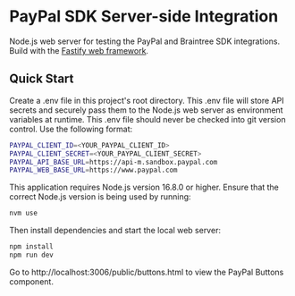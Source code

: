 # PayPal SDK Server-side Integration

Node.js web server for testing the PayPal and Braintree SDK integrations. Build with the [Fastify web framework](https://www.fastify.io/).

## Quick Start

Create a .env file in this project's root directory. This .env file will store API secrets and securely pass them to the Node.js web server as environment variables at runtime. This .env file should never be checked into git version control. Use the following format:

```bash
PAYPAL_CLIENT_ID=<YOUR_PAYPAL_CLIENT_ID>
PAYPAL_CLIENT_SECRET=<YOUR_PAYPAL_CLIENT_SECRET>
PAYPAL_API_BASE_URL=https://api-m.sandbox.paypal.com
PAYPAL_WEB_BASE_URL=https://www.paypal.com
```

This application requires Node.js version 16.8.0 or higher. Ensure that the correct Node.js version is being used by running:

```bash
nvm use
```

Then install dependencies and start the local web server:

```bash
npm install
npm run dev
```

Go to http://localhost:3006/public/buttons.html to view the PayPal Buttons component.
